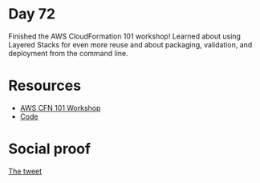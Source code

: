 # Day 72

Finished the AWS CloudFormation 101 workshop! Learned about using Layered Stacks for even more reuse and about packaging, validation, and deployment from the command line.

# Resources

- [AWS CFN 101 Workshop](https://cfn101.sa.engineering/)
- [Code](https://github.com/aws-samples/cfn101-workshop)


# Social proof

[The tweet](https://twitter.com/jennapederson/status/1359229890583748609?s=20)
